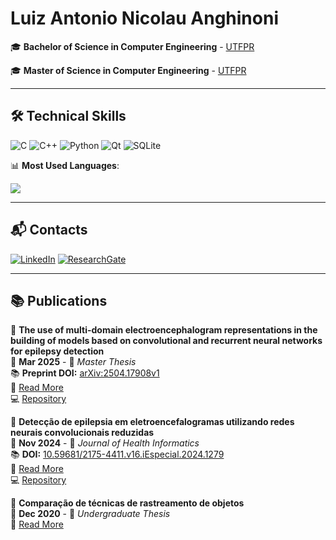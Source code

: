 # Luiz Antonio Nicolau Anghinoni

🎓 **Bachelor of Science in Computer Engineering** - [UTFPR](http://www.utfpr.edu.br)

🎓 **Master of Science in Computer Engineering** - [UTFPR](http://www.utfpr.edu.br)

---
## 🛠 **Technical Skills**

![C](https://img.shields.io/badge/c-%2300599C.svg?style=for-the-badge&logo=c&logoColor=white) 
![C++](https://img.shields.io/badge/c++-%2300599C.svg?style=for-the-badge&logo=c%2B%2B&logoColor=white) 
![Python](https://img.shields.io/badge/python-3670A0?style=for-the-badge&logo=python&logoColor=ffdd54) 
![Qt](https://img.shields.io/badge/Qt-%23217346.svg?style=for-the-badge&logo=Qt&logoColor=white) 
![SQLite](https://img.shields.io/badge/sqlite-%2307405e.svg?style=for-the-badge&logo=sqlite&logoColor=white) 

📊 **Most Used Languages**:

![](https://github-readme-stats.vercel.app/api/top-langs/?username=luizantoniona&theme=dark&hide_border=false&include_all_commits=false&count_private=true&layout=compact)

---
## 📬 **Contacts**  

[![LinkedIn](https://img.shields.io/badge/LinkedIn-%230077B5.svg?logo=linkedin&logoColor=white)](https://linkedin.com/in/luiz-antonio-nicolau-anghinoni/) 
[![ResearchGate](https://img.shields.io/badge/ResearchGate-00CCBB.svg?logo=ResearchGate&logoColor=white)](https://www.researchgate.net/profile/Luiz-Anghinoni)

---

## 📚 **Publications**

📄 **The use of multi-domain electroencephalogram representations in the building of models based on convolutional and recurrent neural networks for epilepsy detection**  
📅 **Mar 2025** - 📘 *Master Thesis*  
📚 **Preprint DOI:** [arXiv:2504.17908v1](https://doi.org/10.48550/arXiv.2504.17908)  
🔗 [Read More](https://www.researchgate.net/publication/391219682_The_use_of_Multi-domain_Electroencephalogram_Representations_in_the_building_of_Models_based_on_Convolutional_and_Recurrent_Neural_Networks_for_Epilepsy_Detection)  
💻 [Repository](https://github.com/luizantoniona/eeg-epileptic-seizure-detection)

📄 **Detecção de epilepsia em eletroencefalogramas utilizando redes neurais convolucionais reduzidas**  
📅 **Nov 2024** - 📘 *Journal of Health Informatics*  
📚 **DOI:** [10.59681/2175-4411.v16.iEspecial.2024.1279](https://doi.org/10.59681/2175-4411.v16.iEspecial.2024.1279)  
🔗 [Read More](https://www.researchgate.net/publication/385979561_Deteccao_de_epilepsia_em_eletroencefalogramas_utilizando_redes_neurais_convolucionais_reduzidas)  
💻 [Repository](https://github.com/luizantoniona/eeg-epileptic-seizure-detection/releases/tag/v1.0.0-CBIS)

📄 **Comparação de técnicas de rastreamento de objetos**  
📅 **Dec 2020** - 📘 *Undergraduate Thesis*  
🔗 [Read More](https://repositorio.utfpr.edu.br/jspui/handle/1/27549)  
